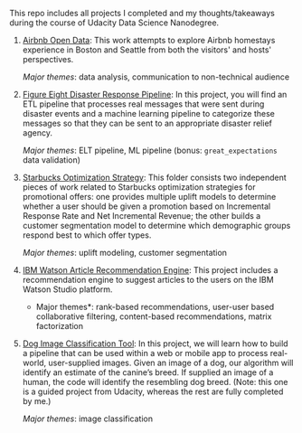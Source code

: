 This repo includes all projects I completed and my thoughts/takeaways during the course of Udacity Data Science Nanodegree.

1. [Airbnb Open Data](airbnb_supply_demand): This work attempts to explore Airbnb homestays experience in Boston and 
Seattle from both the visitors' and hosts' perspectives.  

    *Major themes*: data analysis, communication to non-technical audience
2. [Figure Eight Disaster Response Pipeline](figure8_disaster_response_pipelines): In this project, you will find an ETL 
pipeline that processes real messages that were sent during disaster events and a machine learning pipeline to categorize 
these messages so that they can be sent to an appropriate disaster relief agency.  

    *Major themes*: ELT pipeline, ML pipeline (bonus: `great_expectations` data validation)
     
3. [Starbucks Optimization Strategy](starbucks_optimization_strategy): This folder consists two independent pieces of 
work related to Starbucks optimization strategies for promotional offers: one provides multiple uplift models to determine 
whether a user should be given a promotion based on Incremental Response Rate and Net Incremental Revenue; the other builds 
a customer segmentation model to determine which demographic groups respond best to which offer types.  
  
    *Major themes*: uplift modeling, customer segmentation
    
4. [IBM Watson Article Recommendation Engine](ibm_articles_recommendation_engine): This project includes a recommendation 
engine to suggest articles to the users on the IBM Watson Studio platform. 

    * Major themes*: rank-based recommendations, user-user based collaborative filtering, content-based recommendations, 
    matrix factorization


5. [Dog Image Classification Tool](dog_breed_classifier): In this project, we will learn how to build a pipeline that can 
be used within a web or mobile app to process real-world, user-supplied images.  Given an image of a dog, our algorithm 
will identify an estimate of the canine’s breed.  If supplied an image of a human, the code will identify the resembling 
dog breed. (Note: this one is a guided project from Udacity, whereas the rest are fully completed by me.)

    *Major themes*: image classification